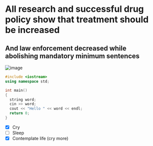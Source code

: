 # All research and successful drug policy show that treatment should be increased 
## And law enforcement decreased while abolishing mandatory minimum sentences
![image](https://github.com/collinbear333/skills-communicate-using-markdown/assets/70230157/fb8caaf4-9b50-4433-9152-00454a23fd6d)
``` c++
#include <iostream>
using namespace std;

int main()
{
  string word;
  cin >> word;
  cout << "Hello " << word << endl;
  return 0;
}
```
- [x] Cry
- [ ] Sleep
- [x] Contemplate life (cry more)

